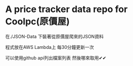 # A price tracker data repo for Coolpc(原價屋)
在./JSON-Data 下裝著從原價屋爬來的JSON資料

程式放在AWS Lambda上 每30分鐘更新一次

可以使用github api列出檔案列表 然後哪來取用✔✔
